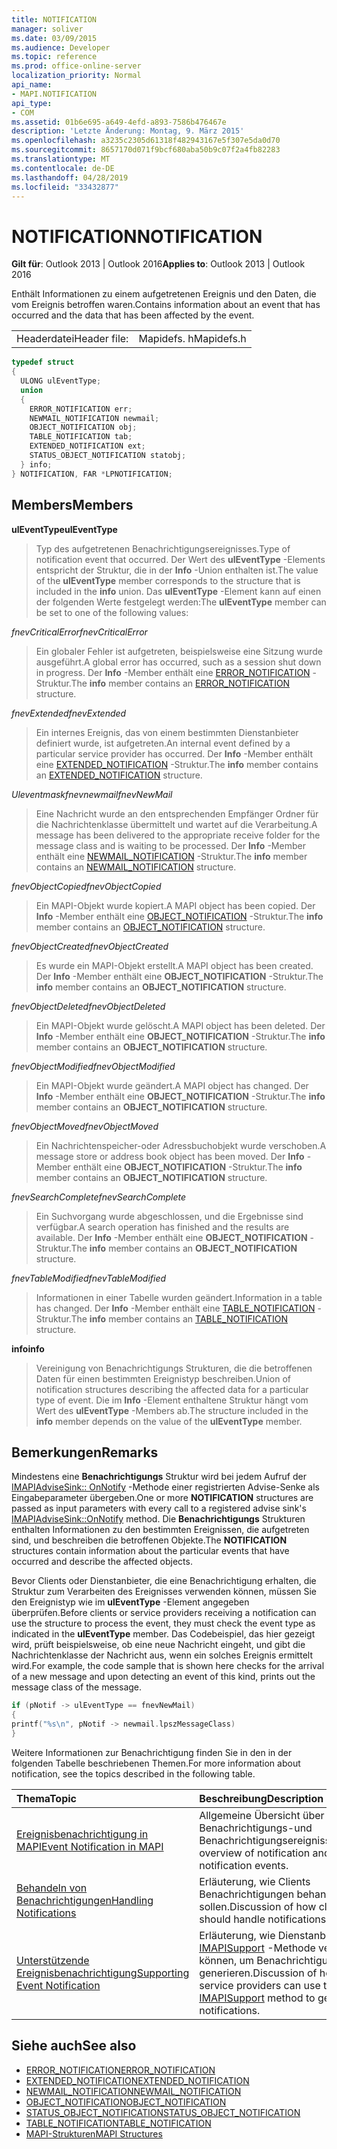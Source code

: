 ```yaml
---
title: NOTIFICATION
manager: soliver
ms.date: 03/09/2015
ms.audience: Developer
ms.topic: reference
ms.prod: office-online-server
localization_priority: Normal
api_name:
- MAPI.NOTIFICATION
api_type:
- COM
ms.assetid: 01b6e695-a649-4efd-a893-7586b476467e
description: 'Letzte Änderung: Montag, 9. März 2015'
ms.openlocfilehash: a3235c2305d61318f482943167e5f307e5da0d70
ms.sourcegitcommit: 8657170d071f9bcf680aba50b9c07f2a4fb82283
ms.translationtype: MT
ms.contentlocale: de-DE
ms.lasthandoff: 04/28/2019
ms.locfileid: "33432877"
---
```

# <a name="notification"></a><span data-ttu-id="59f32-103">NOTIFICATION</span><span class="sxs-lookup"><span data-stu-id="59f32-103">NOTIFICATION</span></span>
 
<span data-ttu-id="59f32-104">**Gilt für**: Outlook 2013 | Outlook 2016</span><span class="sxs-lookup"><span data-stu-id="59f32-104">**Applies to**: Outlook 2013 | Outlook 2016</span></span> 
  
<span data-ttu-id="59f32-105">Enthält Informationen zu einem aufgetretenen Ereignis und den Daten, die vom Ereignis betroffen waren.</span><span class="sxs-lookup"><span data-stu-id="59f32-105">Contains information about an event that has occurred and the data that has been affected by the event.</span></span>
  
|||
|:-----|:-----|
|<span data-ttu-id="59f32-106">Headerdatei</span><span class="sxs-lookup"><span data-stu-id="59f32-106">Header file:</span></span>  <br/> |<span data-ttu-id="59f32-107">Mapidefs. h</span><span class="sxs-lookup"><span data-stu-id="59f32-107">Mapidefs.h</span></span>  <br/> |
   
```cpp
typedef struct
{
  ULONG ulEventType;
  union
  {
    ERROR_NOTIFICATION err;
    NEWMAIL_NOTIFICATION newmail;
    OBJECT_NOTIFICATION obj;
    TABLE_NOTIFICATION tab;
    EXTENDED_NOTIFICATION ext;
    STATUS_OBJECT_NOTIFICATION statobj;
  } info;
} NOTIFICATION, FAR *LPNOTIFICATION;

```

## <a name="members"></a><span data-ttu-id="59f32-108">Members</span><span class="sxs-lookup"><span data-stu-id="59f32-108">Members</span></span>

<span data-ttu-id="59f32-109">**ulEventType**</span><span class="sxs-lookup"><span data-stu-id="59f32-109">**ulEventType**</span></span>
  
> <span data-ttu-id="59f32-110">Typ des aufgetretenen Benachrichtigungsereignisses.</span><span class="sxs-lookup"><span data-stu-id="59f32-110">Type of notification event that occurred.</span></span> <span data-ttu-id="59f32-111">Der Wert des **ulEventType** -Elements entspricht der Struktur, die in der **Info** -Union enthalten ist.</span><span class="sxs-lookup"><span data-stu-id="59f32-111">The value of the **ulEventType** member corresponds to the structure that is included in the **info** union.</span></span> <span data-ttu-id="59f32-112">Das **ulEventType** -Element kann auf einen der folgenden Werte festgelegt werden:</span><span class="sxs-lookup"><span data-stu-id="59f32-112">The **ulEventType** member can be set to one of the following values:</span></span> 
    
 <span data-ttu-id="59f32-113">_fnevCriticalError_</span><span class="sxs-lookup"><span data-stu-id="59f32-113">_fnevCriticalError_</span></span>
  
> <span data-ttu-id="59f32-114">Ein globaler Fehler ist aufgetreten, beispielsweise eine Sitzung wurde ausgeführt.</span><span class="sxs-lookup"><span data-stu-id="59f32-114">A global error has occurred, such as a session shut down in progress.</span></span> <span data-ttu-id="59f32-115">Der **Info** -Member enthält eine [ERROR_NOTIFICATION](error_notification.md) -Struktur.</span><span class="sxs-lookup"><span data-stu-id="59f32-115">The **info** member contains an [ERROR_NOTIFICATION](error_notification.md) structure.</span></span> 
    
 <span data-ttu-id="59f32-116">_fnevExtended_</span><span class="sxs-lookup"><span data-stu-id="59f32-116">_fnevExtended_</span></span>
  
> <span data-ttu-id="59f32-117">Ein internes Ereignis, das von einem bestimmten Dienstanbieter definiert wurde, ist aufgetreten.</span><span class="sxs-lookup"><span data-stu-id="59f32-117">An internal event defined by a particular service provider has occurred.</span></span> <span data-ttu-id="59f32-118">Der **Info** -Member enthält eine [EXTENDED_NOTIFICATION](extended_notification.md) -Struktur.</span><span class="sxs-lookup"><span data-stu-id="59f32-118">The **info** member contains an [EXTENDED_NOTIFICATION](extended_notification.md) structure.</span></span> 
    
 <span data-ttu-id="59f32-119">_Uleventmaskfnevnewmail_</span><span class="sxs-lookup"><span data-stu-id="59f32-119">_fnevNewMail_</span></span>
  
> <span data-ttu-id="59f32-120">Eine Nachricht wurde an den entsprechenden Empfänger Ordner für die Nachrichtenklasse übermittelt und wartet auf die Verarbeitung.</span><span class="sxs-lookup"><span data-stu-id="59f32-120">A message has been delivered to the appropriate receive folder for the message class and is waiting to be processed.</span></span> <span data-ttu-id="59f32-121">Der **Info** -Member enthält eine [NEWMAIL_NOTIFICATION](newmail_notification.md) -Struktur.</span><span class="sxs-lookup"><span data-stu-id="59f32-121">The **info** member contains an [NEWMAIL_NOTIFICATION](newmail_notification.md) structure.</span></span> 
    
 <span data-ttu-id="59f32-122">_fnevObjectCopied_</span><span class="sxs-lookup"><span data-stu-id="59f32-122">_fnevObjectCopied_</span></span>
  
> <span data-ttu-id="59f32-123">Ein MAPI-Objekt wurde kopiert.</span><span class="sxs-lookup"><span data-stu-id="59f32-123">A MAPI object has been copied.</span></span> <span data-ttu-id="59f32-124">Der **Info** -Member enthält eine [OBJECT_NOTIFICATION](object_notification.md) -Struktur.</span><span class="sxs-lookup"><span data-stu-id="59f32-124">The **info** member contains an [OBJECT_NOTIFICATION](object_notification.md) structure.</span></span> 
    
 <span data-ttu-id="59f32-125">_fnevObjectCreated_</span><span class="sxs-lookup"><span data-stu-id="59f32-125">_fnevObjectCreated_</span></span>
  
> <span data-ttu-id="59f32-126">Es wurde ein MAPI-Objekt erstellt.</span><span class="sxs-lookup"><span data-stu-id="59f32-126">A MAPI object has been created.</span></span> <span data-ttu-id="59f32-127">Der **Info** -Member enthält eine **OBJECT_NOTIFICATION** -Struktur.</span><span class="sxs-lookup"><span data-stu-id="59f32-127">The **info** member contains an **OBJECT_NOTIFICATION** structure.</span></span> 
    
 <span data-ttu-id="59f32-128">_fnevObjectDeleted_</span><span class="sxs-lookup"><span data-stu-id="59f32-128">_fnevObjectDeleted_</span></span>
  
> <span data-ttu-id="59f32-129">Ein MAPI-Objekt wurde gelöscht.</span><span class="sxs-lookup"><span data-stu-id="59f32-129">A MAPI object has been deleted.</span></span> <span data-ttu-id="59f32-130">Der **Info** -Member enthält eine **OBJECT_NOTIFICATION** -Struktur.</span><span class="sxs-lookup"><span data-stu-id="59f32-130">The **info** member contains an **OBJECT_NOTIFICATION** structure.</span></span> 
    
 <span data-ttu-id="59f32-131">_fnevObjectModified_</span><span class="sxs-lookup"><span data-stu-id="59f32-131">_fnevObjectModified_</span></span>
  
> <span data-ttu-id="59f32-132">Ein MAPI-Objekt wurde geändert.</span><span class="sxs-lookup"><span data-stu-id="59f32-132">A MAPI object has changed.</span></span> <span data-ttu-id="59f32-133">Der **Info** -Member enthält eine **OBJECT_NOTIFICATION** -Struktur.</span><span class="sxs-lookup"><span data-stu-id="59f32-133">The **info** member contains an **OBJECT_NOTIFICATION** structure.</span></span> 
    
 <span data-ttu-id="59f32-134">_fnevObjectMoved_</span><span class="sxs-lookup"><span data-stu-id="59f32-134">_fnevObjectMoved_</span></span>
  
> <span data-ttu-id="59f32-135">Ein Nachrichtenspeicher-oder Adressbuchobjekt wurde verschoben.</span><span class="sxs-lookup"><span data-stu-id="59f32-135">A message store or address book object has been moved.</span></span> <span data-ttu-id="59f32-136">Der **Info** -Member enthält eine **OBJECT_NOTIFICATION** -Struktur.</span><span class="sxs-lookup"><span data-stu-id="59f32-136">The **info** member contains an **OBJECT_NOTIFICATION** structure.</span></span> 
    
 <span data-ttu-id="59f32-137">_fnevSearchComplete_</span><span class="sxs-lookup"><span data-stu-id="59f32-137">_fnevSearchComplete_</span></span>
  
> <span data-ttu-id="59f32-138">Ein Suchvorgang wurde abgeschlossen, und die Ergebnisse sind verfügbar.</span><span class="sxs-lookup"><span data-stu-id="59f32-138">A search operation has finished and the results are available.</span></span> <span data-ttu-id="59f32-139">Der **Info** -Member enthält eine **OBJECT_NOTIFICATION** -Struktur.</span><span class="sxs-lookup"><span data-stu-id="59f32-139">The **info** member contains an **OBJECT_NOTIFICATION** structure.</span></span> 
    
 <span data-ttu-id="59f32-140">_fnevTableModified_</span><span class="sxs-lookup"><span data-stu-id="59f32-140">_fnevTableModified_</span></span>
  
> <span data-ttu-id="59f32-141">Informationen in einer Tabelle wurden geändert.</span><span class="sxs-lookup"><span data-stu-id="59f32-141">Information in a table has changed.</span></span> <span data-ttu-id="59f32-142">Der **Info** -Member enthält eine [TABLE_NOTIFICATION](table_notification.md) -Struktur.</span><span class="sxs-lookup"><span data-stu-id="59f32-142">The **info** member contains an [TABLE_NOTIFICATION](table_notification.md) structure.</span></span> 
    
<span data-ttu-id="59f32-143">**info**</span><span class="sxs-lookup"><span data-stu-id="59f32-143">**info**</span></span>
  
> <span data-ttu-id="59f32-144">Vereinigung von Benachrichtigungs Strukturen, die die betroffenen Daten für einen bestimmten Ereignistyp beschreiben.</span><span class="sxs-lookup"><span data-stu-id="59f32-144">Union of notification structures describing the affected data for a particular type of event.</span></span> <span data-ttu-id="59f32-145">Die im **Info** -Element enthaltene Struktur hängt vom Wert des **ulEventType** -Members ab.</span><span class="sxs-lookup"><span data-stu-id="59f32-145">The structure included in the **info** member depends on the value of the **ulEventType** member.</span></span> 
    
## <a name="remarks"></a><span data-ttu-id="59f32-146">Bemerkungen</span><span class="sxs-lookup"><span data-stu-id="59f32-146">Remarks</span></span>

<span data-ttu-id="59f32-147">Mindestens eine **Benachrichtigungs** Struktur wird bei jedem Aufruf der [IMAPIAdviseSink:: OnNotify](imapiadvisesink-onnotify.md) -Methode einer registrierten Advise-Senke als Eingabeparameter übergeben.</span><span class="sxs-lookup"><span data-stu-id="59f32-147">One or more **NOTIFICATION** structures are passed as input parameters with every call to a registered advise sink's [IMAPIAdviseSink::OnNotify](imapiadvisesink-onnotify.md) method.</span></span> <span data-ttu-id="59f32-148">Die **Benachrichtigungs** Strukturen enthalten Informationen zu den bestimmten Ereignissen, die aufgetreten sind, und beschreiben die betroffenen Objekte.</span><span class="sxs-lookup"><span data-stu-id="59f32-148">The **NOTIFICATION** structures contain information about the particular events that have occurred and describe the affected objects.</span></span> 
  
<span data-ttu-id="59f32-149">Bevor Clients oder Dienstanbieter, die eine Benachrichtigung erhalten, die Struktur zum Verarbeiten des Ereignisses verwenden können, müssen Sie den Ereignistyp wie im **ulEventType** -Element angegeben überprüfen.</span><span class="sxs-lookup"><span data-stu-id="59f32-149">Before clients or service providers receiving a notification can use the structure to process the event, they must check the event type as indicated in the **ulEventType** member.</span></span> <span data-ttu-id="59f32-150">Das Codebeispiel, das hier gezeigt wird, prüft beispielsweise, ob eine neue Nachricht eingeht, und gibt die Nachrichtenklasse der Nachricht aus, wenn ein solches Ereignis ermittelt wird.</span><span class="sxs-lookup"><span data-stu-id="59f32-150">For example, the code sample that is shown here checks for the arrival of a new message and upon detecting an event of this kind, prints out the message class of the message.</span></span> 
  
```cpp
if (pNotif -> ulEventType == fnevNewMail)
{
printf("%s\n", pNotif -> newmail.lpszMessageClass)
}

```

<span data-ttu-id="59f32-151">Weitere Informationen zur Benachrichtigung finden Sie in den in der folgenden Tabelle beschriebenen Themen.</span><span class="sxs-lookup"><span data-stu-id="59f32-151">For more information about notification, see the topics described in the following table.</span></span>
  
|<span data-ttu-id="59f32-152">**Thema**</span><span class="sxs-lookup"><span data-stu-id="59f32-152">**Topic**</span></span>|<span data-ttu-id="59f32-153">**Beschreibung**</span><span class="sxs-lookup"><span data-stu-id="59f32-153">**Description**</span></span>|
|:-----|:-----|
|[<span data-ttu-id="59f32-154">Ereignisbenachrichtigung in MAPI</span><span class="sxs-lookup"><span data-stu-id="59f32-154">Event Notification in MAPI</span></span>](event-notification-in-mapi.md) <br/> |<span data-ttu-id="59f32-155">Allgemeine Übersicht über Benachrichtigungs-und Benachrichtigungsereignisse.</span><span class="sxs-lookup"><span data-stu-id="59f32-155">General overview of notification and notification events.</span></span>  <br/> |
|[<span data-ttu-id="59f32-156">Behandeln von Benachrichtigungen</span><span class="sxs-lookup"><span data-stu-id="59f32-156">Handling Notifications</span></span>](handling-notifications.md) <br/> |<span data-ttu-id="59f32-157">Erläuterung, wie Clients Benachrichtigungen behandeln sollen.</span><span class="sxs-lookup"><span data-stu-id="59f32-157">Discussion of how clients should handle notifications.</span></span>  <br/> |
|[<span data-ttu-id="59f32-158">Unterstützende Ereignisbenachrichtigung</span><span class="sxs-lookup"><span data-stu-id="59f32-158">Supporting Event Notification</span></span>](supporting-event-notification.md) <br/> |<span data-ttu-id="59f32-159">Erläuterung, wie Dienstanbieter die [IMAPISupport](imapisupportiunknown.md) -Methode verwenden können, um Benachrichtigungen zu generieren.</span><span class="sxs-lookup"><span data-stu-id="59f32-159">Discussion of how service providers can use the [IMAPISupport](imapisupportiunknown.md) method to generate notifications.</span></span>  <br/> |
   
## <a name="see-also"></a><span data-ttu-id="59f32-160">Siehe auch</span><span class="sxs-lookup"><span data-stu-id="59f32-160">See also</span></span>


- [<span data-ttu-id="59f32-161">ERROR_NOTIFICATION</span><span class="sxs-lookup"><span data-stu-id="59f32-161">ERROR_NOTIFICATION</span></span>](error_notification.md)  
- [<span data-ttu-id="59f32-162">EXTENDED_NOTIFICATION</span><span class="sxs-lookup"><span data-stu-id="59f32-162">EXTENDED_NOTIFICATION</span></span>](extended_notification.md)  
- [<span data-ttu-id="59f32-163">NEWMAIL_NOTIFICATION</span><span class="sxs-lookup"><span data-stu-id="59f32-163">NEWMAIL_NOTIFICATION</span></span>](newmail_notification.md)  
- [<span data-ttu-id="59f32-164">OBJECT_NOTIFICATION</span><span class="sxs-lookup"><span data-stu-id="59f32-164">OBJECT_NOTIFICATION</span></span>](object_notification.md)  
- [<span data-ttu-id="59f32-165">STATUS_OBJECT_NOTIFICATION</span><span class="sxs-lookup"><span data-stu-id="59f32-165">STATUS_OBJECT_NOTIFICATION</span></span>](status_object_notification.md)  
- [<span data-ttu-id="59f32-166">TABLE_NOTIFICATION</span><span class="sxs-lookup"><span data-stu-id="59f32-166">TABLE_NOTIFICATION</span></span>](table_notification.md)
- [<span data-ttu-id="59f32-167">MAPI-Strukturen</span><span class="sxs-lookup"><span data-stu-id="59f32-167">MAPI Structures</span></span>](mapi-structures.md)

